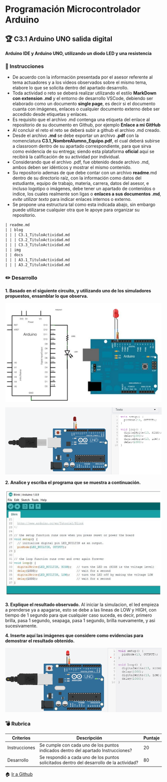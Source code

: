 # Programación Microcontrolador Arduino

## :trophy: C3.1 Arduino UNO salida digital

**Arduino IDE y Arduino UNO, utilizando un diodo LED y una resistencia**

### :blue_book: Instrucciones

- De acuerdo con la información presentada por el asesor referente al tema actuadores y a los videos observados sobre el mismo tema, elabore lo que se solicita dentro del apartado desarrollo.
- Toda actividad o reto se deberá realizar utilizando el estilo **MarkDown con extension .md** y el entorno de desarrollo VSCode, debiendo ser elaborado como un documento **single page**, es decir si el documento cuanta con imágenes, enlaces o cualquier documento externo debe ser accedido desde etiquetas y enlaces.
- Es requisito que el archivo .md contenga una etiqueta del enlace al repositorio de su documento en Github, por ejemplo **Enlace a mi GitHub**
- Al concluir el reto el reto se deberá subir a github el archivo .md creado.
- Desde el archivo **.md** se debe exportar un archivo **.pdf** con la nomenclatura **C3.1_NombreAlumno_Equipo.pdf**, el cual deberá subirse a classroom dentro de su apartado correspondiente, para que sirva como evidencia de su entrega; siendo esta plataforma **oficial** aquí se recibirá la calificación de su actividad por individual.
- Considerando que el archivo .pdf, fue obtenido desde archivo .md, ambos deben ser idénticos y mostrar el mismo contenido.
- Su repositorio ademas de que debe contar con un archivo **readme**.md dentro de su directorio raíz, con la información como datos del estudiante, equipo de trabajo, materia, carrera, datos del asesor, e incluso logotipo o imágenes, debe tener un apartado de contenidos o indice, los cuales realmente son ligas o **enlaces a sus documentos .md**, _evite utilizar texto_ para indicar enlaces internos o externo.
- Se propone una estructura tal como esta indicada abajo, sin embargo puede utilizarse cualquier otra que le apoye para organizar su repositorio.  
``` 
| readme.md
| | blog
| | | C3.1_TituloActividad.md
| | | C3.2_TituloActividad.md
| | | C3.3_TituloActividad.md
| | img
| | docs
| | | A3.1_TituloActividad.md
| | | A3.2_TituloActividad.md
```

### :pencil2: Desarrollo

**1. Basado en el siguiente circuito, y utilizando uno de los simuladores propuestos, ensamblar lo que
observa.**
<p>
    <img alt="Circuito" src="https://github.com/olivervillalobos/SProgramables/blob/main/images/C3.1.png?raw=true">
</p>

<p>
    <img alt="CircuitoEnsamblado" src="https://github.com/olivervillalobos/SProgramables/blob/main/images/C3.1_Arduino1.png?raw=true">
</p>

**2. Analice y escriba el programa que se muestra a continuación.**
<p>
    <img alt="ArduinoIDE" src="https://github.com/olivervillalobos/SProgramables/blob/main/images/Arduino.png?raw=true">
</p>

**3. Explique el resultado observado.**
Al iniciar la simulacion, el led empieza a prenderse ya a apagarse, esto se debe a las lineas de LOW y HIGH, con tiempo de 1 segundo para que cualquier caso suceda, es decir, primero brilla, pasa 1 segundo, seapaga, pasa 1 segundo, brilla nuevamente, y asi sucesivamente.

**4. Inserte aquí las imágenes que considere como evidencias para demostrar el resultado obtenido.**
<p>
    <img alt="Arduino_Circuito" src="https://github.com/olivervillalobos/SProgramables/blob/main/images/C3.1_Arduino2.png?raw=true">
</p>

### :bomb: Rubrica

| Criterios     | Descripción                                                                                  | Puntaje |
| ------------- | -------------------------------------------------------------------------------------------- | ------- |
| Instrucciones | Se cumple con cada uno de los puntos indicados dentro del apartado Instrucciones?            | 20 |
| Desarrollo    | Se respondió a cada uno de los puntos solicitados dentro del desarrollo de la actividad?     | 80      |

:house: [Ir a Github](https://github.com/olivervillalobos/SProgramables)